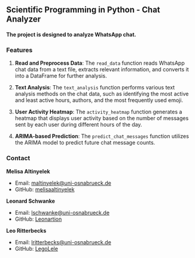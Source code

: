 ## **Scientific Programming in Python - Chat Analyzer**

#### The project is designed to analyze WhatsApp chat.

### Features

1. **Read and Preprocess Data**: The `read_data` function reads WhatsApp chat data from a text file, extracts relevant information, and converts it into a DataFrame for further analysis.

2. **Text Analysis**: The `text_analysis` function performs various text analysis methods on the chat data, such as identifying the most active and least active hours, authors, and the most frequently used emoji.

3. **User Activity Heatmap**: The `activity_heatmap` function generates a heatmap that displays user activity based on the number of messages sent by each user during different hours of the day.

4. **ARIMA-based Prediction**: The `predict_chat_messages` function utilizes the ARIMA model to predict future chat message counts.


### Contact

**Melisa Altinyelek**
- Email: maltinyelek@uni-osnabrueck.de
- GitHub: [melisaaltinyelek](https://github.com/melisaaltinyelek)

**Leonard Schwanke**
- Email: lschwanke@uni-osnabrueck.de
- GitHub: [Leonartion](https://github.com/Leonartion)

**Leo Ritterbecks**
- Email: lritterbecks@uni-osnabrueck.de
- GitHub: [LegoLele](https://github.com/legolele)


